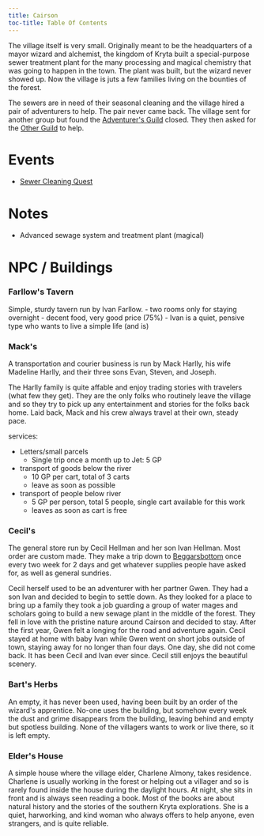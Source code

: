 ```yaml
---
title: Cairson
toc-title: Table Of Contents
---
```



The village itself is very small. Originally meant to be the headquarters of a mayor wizard and alchemist, the kingdom of Kryta built a special-purpose sewer treatment plant for the many processing and magical chemistry that was going to happen in the town. The plant was built, but the wizard never showed up. Now the village is juts a few families living on the bounties of the forest.

The sewers are in need of their seasonal cleaning and the village hired a pair of adventurers to help. The pair never came back. The village sent for another group but found the [Adventurer's Guild](../places/adventurers-guild.md) closed. They then asked for the [Other Guild](../places/other-guild.md) to help.

# Events

- [Sewer Cleaning Quest](../scenes/sewer-1.md)

# Notes 

- Advanced sewage system and treatment plant (magical)

# NPC / Buildings

### Farllow's Tavern

Simple, sturdy tavern run by Ivan Farllow.
	- two rooms only for staying overnight
	- decent food, very good price (75%)
	- Ivan is a quiet, pensive type who wants to live a simple life (and is)
	

### Mack's

A transportation and courier business is run by Mack Harlly, his wife Madeline Harlly, and their three sons Evan, Steven, and Joseph.

The Harlly family is quite affable and enjoy trading stories with travelers (what few they get). They are the only folks who routinely leave the village and so they try to pick up any entertainment and stories for the folks back home. Laid back, Mack and his crew always travel at their own, steady pace.

services:
- Letters/small parcels
  - Single trip once a month up to Jet: 5 GP
- transport of goods below the river
  - 10 GP per cart, total of 3 carts
  - leave as soon as possible
- transport of people below river
  - 5 GP per person, total 5 people, single cart available for this work
  - leaves as soon as cart is free
	

### Cecil's

The general store run by Cecil Hellman and her son Ivan Hellman. Most order are custom made. They make a trip down to [Beggarsbottom](../places/beggarsbottom/story.md) once every two week for 2 days and get whatever supplies people have asked for, as well as general sundries. 

Cecil herself used to be an adventurer with her partner Gwen. They had a son Ivan and decided to begin to settle down. As they looked for a place to bring up a family they took a job guarding a group of water mages and scholars going to build a new sewage plant in the middle of the forest. They fell in love with the pristine nature around Cairson and decided to stay. After the first year, Gwen felt a longing for the road and adventure again. Cecil stayed at home with baby Ivan while Gwen went on short jobs outside of town, staying away for no longer than four days. One day, she did not come back. It has been Cecil and Ivan ever since. Cecil still enjoys the beautiful scenery.

### Bart's Herbs

An empty, it has never been used, having been built by an order of the wizard's apprentice. No-one uses the building, but somehow every week the dust and grime disappears from the building, leaving behind and empty but spotless building. None of the villagers wants to work or live there, so it is left empty.

### Elder's House

A simple house where the village elder, Charlene Almony, takes residence. Charlene is usually working in the forest or helping out a villager and so is rarely found inside the house during the daylight hours. At night, she sits in front and is always seen reading a book. Most of the books are about natural history and the stories of the southern Kryta explorations. She is a quiet, harworking, and kind woman who always offers to help anyone, even strangers, and is quite reliable.

